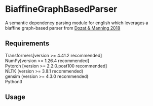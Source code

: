# BiaffineGraphBasedParser
A semantic dependency parsing module for english which leverages a biaffine graph-based parser from [Dozat & Manning 2018](https://aclanthology.org/P18-2077/)

## Requirements
Transformers[version >= 4.41.2 recommended]<br>
NumPy[version >= 1.26.4 recommended]<br>
Pytorch [version >= 2.2.0.post100 recommended]<br>
NLTK (version >= 3.8.1 recommended)<br>
gensim (version >= 4.3.0 recommended)<br>
Python3<br>

## Usage
